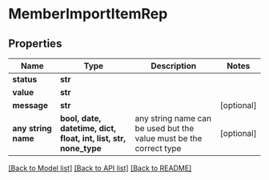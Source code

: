 # MemberImportItemRep


## Properties
Name | Type | Description | Notes
------------ | ------------- | ------------- | -------------
**status** | **str** |  | 
**value** | **str** |  | 
**message** | **str** |  | [optional] 
**any string name** | **bool, date, datetime, dict, float, int, list, str, none_type** | any string name can be used but the value must be the correct type | [optional]

[[Back to Model list]](../README.md#documentation-for-models) [[Back to API list]](../README.md#documentation-for-api-endpoints) [[Back to README]](../README.md)


